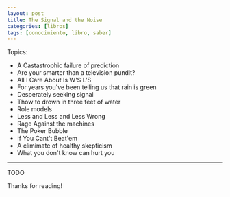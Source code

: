 ```yaml
---
layout: post
title: The Signal and the Noise
categories: [libros]
tags: [conocimiento, libro, saber]
---
```


<!--Resumen-->

Topics:
- A Castastrophic failure of prediction
- Are your smarter than a television pundit?
- All I Care About Is W'S L'S
- For years you've been telling us that rain is green
- Desperately seeking signal
- Thow to drown in three feet of water
- Role models
- Less and Less and Less Wrong
- Rage Against the machines
- The Poker Bubble
- If You Cant't Beat'em
- A climimate of healthy skepticism
- What you don't know can hurt you

---

<!--more-->
TODO
  
Thanks for reading!